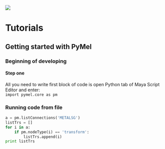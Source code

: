 ![](https://lh3.googleusercontent.com/-90kNXCym1kQ/VznLmU-hxOI/AAAAAAAAFno/0pT_n7X5Q90a7Fv0BCA-ky-NfB67H20jQCCo/s700/bannerDNA_tut_01.jpg)
# Tutorials

## Getting started with PyMel
### Beginning of developing
#### Step one
All you need to write first block of code is open Python tab of Maya Script Editor and enter:  
`import pymel.core as pm`
### Running code from file

```python
a = pm.listConnections('METALSG')
listTrs = []
for i in a:
    if pm.nodeType(i) == 'transform':
        listTrs.append(i)
print listTrs
```